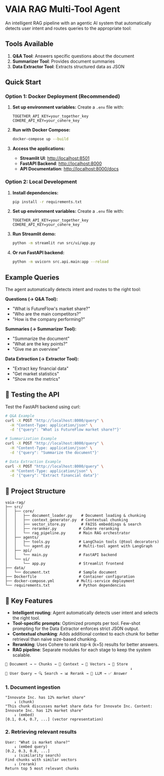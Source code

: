 # VAIA RAG Multi-Tool Agent

An intelligent RAG pipeline with an agentic AI system that automatically detects user intent and routes queries to the appropriate tool:

##  Tools Available

1. **Q&A Tool**: Answers specific questions about the document
2. **Summarizer Tool**: Provides document summaries  
3. **Data Extractor Tool**: Extracts structured data as JSON

##  Quick Start

### Option 1: Docker Deployment (Recommended)

1. **Set up environment variables:**
   Create a `.env` file with:
   ```
   TOGETHER_API_KEY=your_together_key
   COHERE_API_KEY=your_cohere_key
   ```

2. **Run with Docker Compose:**
   ```bash
   docker-compose up --build
   ```

3. **Access the applications:**
   - **Streamlit UI**: [http://localhost:8501](http://localhost:8501)
   - **FastAPI Backend**: [http://localhost:8000](http://localhost:8000)
   - **API Documentation**: [http://localhost:8000/docs](http://localhost:8000/docs)

### Option 2: Local Development

1. **Install dependencies:**
   ```bash
   pip install -r requirements.txt
   ```

2. **Set up environment variables:**
   Create a `.env` file with:
   ```
   TOGETHER_API_KEY=your_together_key
   COHERE_API_KEY=your_cohere_key
   ```

3. **Run Streamlit demo:**
   ```bash
   python -m streamlit run src/ui/app.py
   ```

4. **Or run FastAPI backend:**
   ```bash
   python -m uvicorn src.api.main:app --reload
   ```

##  Example Queries

The agent automatically detects intent and routes to the right tool:

**Questions (→ Q&A Tool):**
- "What is FutureFlow's market share?"
- "Who are the main competitors?"
- "How is the company performing?"

**Summaries (→ Summarizer Tool):**
- "Summarize the document"
- "What are the key points?"
- "Give me an overview"

**Data Extraction (→ Extractor Tool):**
- "Extract key financial data"
- "Get market statistics" 
- "Show me the metrics"

## 🧪 Testing the API

Test the FastAPI backend using curl:

```bash
# Q&A Example
curl -X POST "http://localhost:8000/query" \
  -H "Content-Type: application/json" \
  -d '{"query": "What is FutureFlow market share?"}'

# Summarization Example  
curl -X POST "http://localhost:8000/query" \
  -H "Content-Type: application/json" \
  -d '{"query": "Summarize the document"}'

# Data Extraction Example
curl -X POST "http://localhost:8000/query" \
  -H "Content-Type: application/json" \
  -d '{"query": "Extract financial data"}'
```

## 📁 Project Structure

```
vaia-rag/
├── src/
│   ├── core/
│   │   ├── document_loader.py    # Document loading & chunking
│   │   ├── context_generator.py  # Contextual chunking
│   │   ├── vector_store.py       # FAISS embeddings & search
│   │   ├── reranker.py          # Cohere reranking
│   │   └── rag_pipeline.py      # Main RAG orchestrator
│   ├── agents/
│   │   ├── tools.py             # LangChain tools (@tool decorators)
│   │   └── agent.py             # Multi-tool agent with LangGraph
│   ├── api/
│   │   └── main.py              # FastAPI backend
│   └── ui/
│       └── app.py               # Streamlit frontend
├── data/
│   └── document.txt             # Sample document
├── Dockerfile                   # Container configuration
├── docker-compose.yml          # Multi-service deployment
└── requirements.txt             # Python dependencies
```

## 🎯 Key Features

- **Intelligent routing**: Agent automatically detects user intent and selects the right tool.
- **Tool-specific prompts**: Optimized prompts per tool. Few-shot prompting for the Data Extractor enforces strict JSON output.
- **Contextual chunking**: Adds additional context to each chunk for better retrieval than naive size-based chunking.
- **Reranking**: Uses Cohere to rank top-k (k=5) results for better answers.
- **RAG pipeline**: Separate modules for each stage to keep the system scalable.

```
📄 Document → ✂️ Chunks → 🧠 Context → 🔢 Vectors → 💾 Store
                                                        ↓
👤 User Query → 🔍 Search → 📊 Rerank → 🤖 LLM → ✅ Answer
```

### 1. Document ingestion

```
"Innovate Inc. has 12% market share"
    ↓ (chunk)
"This chunk discusses market share data for Innovate Inc. Content: Innovate Inc. has 12% market share"
    ↓ (embed)
[0.1, 0.4, 0.7, ...] (vector representation)
```

### 2. Retrieving relevant results

```
User: "What is market share?"
    ↓ (embed query)
[0.2, 0.3, 0.8, ...]
    ↓ (similarity search)
Find chunks with similar vectors
    ↓ (rerank)
Return top 5 most relevant chunks
```

